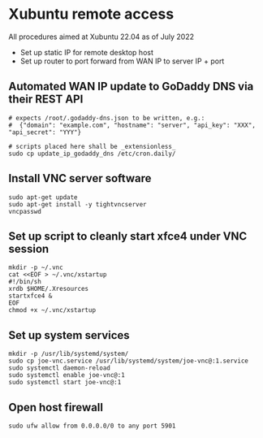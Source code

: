 # Xubuntu remote access

All procedures aimed at Xubuntu 22.04 as of July 2022

* Set up static IP for remote desktop host
* Set up router to port forward from WAN IP to server IP + port

## Automated WAN IP update to GoDaddy DNS via their REST API

```
# expects /root/.godaddy-dns.json to be written, e.g.:
#  {"domain": "example.com", "hostname": "server", "api_key": "XXX", "api_secret": "YYY"}

# scripts placed here shall be _extensionless_
sudo cp update_ip_godaddy_dns /etc/cron.daily/
```

## Install VNC server software

```
sudo apt-get update
sudo apt-get install -y tightvncserver
vncpasswd
```

## Set up script to cleanly start xfce4 under VNC session

```
mkdir -p ~/.vnc
cat <<EOF > ~/.vnc/xstartup
#!/bin/sh
xrdb $HOME/.Xresources
startxfce4 &
EOF
chmod +x ~/.vnc/xstartup
```

## Set up system services
```
mkdir -p /usr/lib/systemd/system/
sudo cp joe-vnc.service /usr/lib/systemd/system/joe-vnc@:1.service
sudo systemctl daemon-reload
sudo systemctl enable joe-vnc@:1
sudo systemctl start joe-vnc@:1
```

## Open host firewall 
```
sudo ufw allow from 0.0.0.0/0 to any port 5901
```
